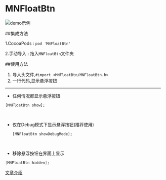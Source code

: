# MNFloatBtn

![demo示例](https://github.com/miniLV/MNFloatBtn/tree/master/Resources)


##集成方法

1.CocoaPods : `pod 'MNFloatBtn'`

2.手动导入 : 拖入`MNFloatBtn`文件夹 

##使用方法
1. 导入头文件,`#import <MNFloatBtn/MNFloatBtn.h>`
2. 一行代码,显示悬浮按钮

---
- 任何情况都显示悬浮按钮
```
[MNFloatBtn show];
```
<br>

- 仅在Debug模式下显示悬浮按钮(推荐使用)
  ```
  [MNFloatBtn showDebugMode];
  ```
<br>

- 移除悬浮按钮在界面上显示
```
[MNFloatBtn hidden];
```


[文章介绍](https://www.jianshu.com/p/5a0ca7c4fd78)
